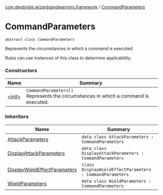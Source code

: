 [com.devbridie.wizardsandwarriors.framework](../index.md) / [CommandParameters](.)

# CommandParameters

`abstract class CommandParameters`

Represents the circumstances in which a command is executed.

Rules can use instances of this class to determine applicability.

### Constructors

| Name | Summary |
|---|---|
| [&lt;init&gt;](-init-.md) | `CommandParameters()`<br>Represents the circumstances in which a command is executed. |

### Inheritors

| Name | Summary |
|---|---|
| [AttackParameters](../../com.devbridie.wizardsandwarriors.sample.attack/-attack-parameters/index.md) | `data class AttackParameters : CommandParameters` |
| [DisplayAttackParameters](../../com.devbridie.wizardsandwarriors.sample.demo/-display-attack-parameters/index.md) | `data class DisplayAttackParameters : CommandParameters` |
| [DisplayWieldEffectParameters](../../com.devbridie.wizardsandwarriors.sample.demo/-display-wield-effect-parameters/index.md) | `class DisplayWieldEffectParameters : CommandParameters` |
| [WieldParameters](../../com.devbridie.wizardsandwarriors.sample.wield/-wield-parameters/index.md) | `data class WieldParameters : CommandParameters` |
